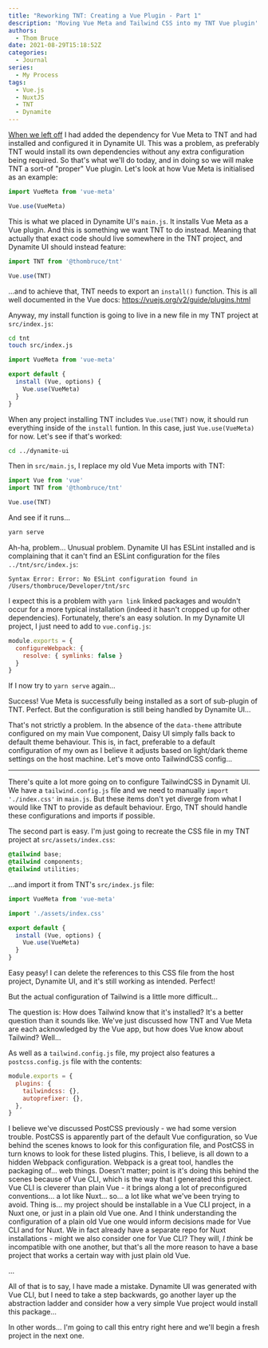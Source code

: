 ```yaml
---
title: "Reworking TNT: Creating a Vue Plugin - Part 1"
description: 'Moving Vue Meta and Tailwind CSS into my TNT Vue plugin'
authors:
  - Thom Bruce
date: 2021-08-29T15:18:52Z
categories:
  - Journal
series:
  - My Process
tags:
  - Vue.js
  - NuxtJS
  - TNT
  - Dynamite
---
```


[When we left off](reworking-tnt-vue-meta) I had added the dependency for Vue Meta to TNT and had installed and configured it in Dynamite UI. This was a problem, as preferably TNT would install its own dependencies without any extra configuration being required. So that's what we'll do today, and in doing so we will make TNT a sort-of "proper" Vue plugin. Let's look at how Vue Meta is initialised as an example:

```js
import VueMeta from 'vue-meta'

Vue.use(VueMeta)
```

This is what we placed in Dynamite UI's `main.js`. It installs Vue Meta as a Vue plugin. And this is something we want TNT to do instead. Meaning that actually that exact code should live somewhere in the TNT project, and Dynamite UI should instead feature:

```js
import TNT from '@thombruce/tnt'

Vue.use(TNT)
```

...and to achieve that, TNT needs to export an `install()` function. This is all well documented in the Vue docs: https://vuejs.org/v2/guide/plugins.html

Anyway, my install function is going to live in a new file in my TNT project at `src/index.js`:

```sh
cd tnt
touch src/index.js
```

```js
import VueMeta from 'vue-meta'

export default {
  install (Vue, options) {
    Vue.use(VueMeta)
  }
}
```

When any project installing TNT includes `Vue.use(TNT)` now, it should run everything inside of the `install` funtion. In this case, just `Vue.use(VueMeta)` for now. Let's see if that's worked:

```sh
cd ../dynamite-ui
```

Then in `src/main.js`, I replace my old Vue Meta imports with TNT:

```js
import Vue from 'vue'
import TNT from '@thombruce/tnt'

Vue.use(TNT)
```

And see if it runs...

```sh
yarn serve
```

Ah-ha, problem... Unusual problem. Dynamite UI has ESLint installed and is complaining that it can't find an ESLint configuration for the files `../tnt/src/index.js`:

```text
Syntax Error: Error: No ESLint configuration found in /Users/thombruce/Developer/tnt/src
```

I expect this is a problem with `yarn link` linked packages and wouldn't occur for a more typical installation (indeed it hasn't cropped up for other dependencies). Fortunately, there's an easy solution. In my Dynamite UI project, I just need to add to `vue.config.js`:

```js
module.exports = {
  configureWebpack: {
    resolve: { symlinks: false }
  }
}
```

If I now try to `yarn serve` again...

Success! Vue Meta is successfully being installed as a sort of sub-plugin of TNT. Perfect. But the configuration is still being handled by Dynamite UI...

That's not strictly a problem. In the absence of the `data-theme` attribute configured on my main Vue component, Daisy UI simply falls back to default theme behaviour. This is, in fact, preferable to a default configuration of my own as I believe it adjusts based on light/dark theme settings on the host machine. Let's move onto TailwindCSS config...

---

There's quite a lot more going on to configure TailwindCSS in Dynamit UI. We have a `tailwind.config.js` file and we need to manually `import './index.css'` in `main.js`. But these items don't yet diverge from what I would like TNT to provide as default behaviour. Ergo, TNT should handle these configurations and imports if possible.

The second part is easy. I'm just going to recreate the CSS file in my TNT project at `src/assets/index.css`:

```css
@tailwind base;
@tailwind components;
@tailwind utilities;
```

...and import it from TNT's `src/index.js` file:

```js
import VueMeta from 'vue-meta'

import './assets/index.css'

export default {
  install (Vue, options) {
    Vue.use(VueMeta)
  }
}
```

Easy peasy! I can delete the references to this CSS file from the host project, Dynamite UI, and it's still working as intended. Perfect!

But the actual configuration of Tailwind is a little more difficult...

The question is: How does Tailwind know that it's installed? It's a better question than it sounds like. We've just discussed how TNT and Vue Meta are each acknowledged by the Vue app, but how does Vue know about Tailwind? Well...

As well as a `tailwind.config.js` file, my project also features a `postcss.config.js` file with the contents:

```js
module.exports = {
  plugins: {
    tailwindcss: {},
    autoprefixer: {},
  },
}
```

I believe we've discussed PostCSS previously - we had some version trouble. PostCSS is apparently part of the default Vue configuration, so Vue behind the scenes knows to look for this configuration file, and PostCSS in turn knows to look for these listed plugins. This, I believe, is all down to a hidden Webpack configuration. Webpack is a great tool, handles the packaging of... web things. Doesn't matter; point is it's doing this behind the scenes because of Vue CLI, which is the way that I generated this project. Vue CLI is cleverer than plain Vue - it brings along a lot of preconfigured conventions... a lot like Nuxt... so... a lot like what we've been trying to avoid. Thing is... my project should be installable in a Vue CLI project, in a Nuxt one, or just in a plain old Vue one. And I think understanding the configuration of a plain old Vue one would inform decisions made for Vue CLI and for Nuxt. We in fact already have a separate repo for Nuxt installations - might we also consider one for Vue CLI? They will, _I think_ be incompatible with one another, but that's all the more reason to have a base project that works a certain way with just plain old Vue.

...

All of that is to say, I have made a mistake. Dynamite UI was generated with Vue CLI, but I need to take a step backwards, go another layer up the abstraction ladder and consider how a very simple Vue project would install this package...

In other words... I'm going to call this entry right here and we'll begin a fresh project in the next one.